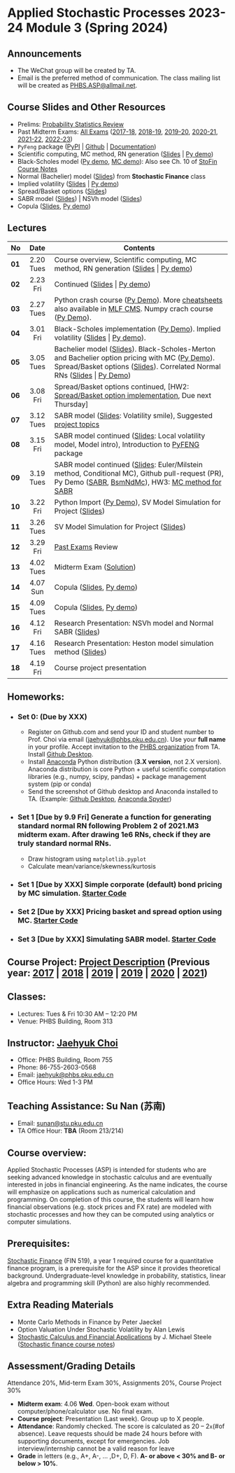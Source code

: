 # Applied Stochastic Processes 2023-24 Module 3 (Spring 2024)

## Announcements
* The WeChat group will be created by TA.
* Email is the preferred method of communication. The class mailing list will be created as PHBS.ASP@allmail.net.

## Course Slides and Other Resources
* Prelims: [Probability Statistics Review](files/Prob_Stat_Review.pdf) 
* Past Midterm Exams: [All Exams](files/ASP_Problems.pdf) ([2017-18](files/ASP2017_Midterm.pdf), [2018-19](files/ASP2018_Midterm.pdf), [2019-20](files/ASP2019_Midterm.pdf), [2020-21](files/ASP2020_Midterm.pdf), [2021-22](files/ASP2021_Midterm.pdf), [2022-23](files/ASP2022_Midterm.pdf))
* `PyFeng` package ([PyPI](https://pypi.org/project/pyfeng/) \| [Github](https://github.com/PyFE/PyFENG) \| [Documentation](https://pyfeng.readthedocs.io/))
* Scientific computing, MC method, RN generation ([Slides](files/MCmethod.pdf) | [Py demo](py/MC_Demo.ipynb))
* Black-Scholes model ([Py demo](py/BlackScholes_ImpliedVol.ipynb), [MC demo](py/BlackScholes_MC.ipynb)): Also see Ch. 10 of [StoFin Course Notes](https://github.com/PHBS/StoFin/blob/master/files/SCFA_Notes.pdf)
* Normal (Bachelier) model ([Slides](files/Normal_Model.pdf)) from **Stochastic Finance** class
* Implied volatility ([Slides](files/ImpVol.pdf) | [Py demo](py/BlackScholes_ImpliedVol.ipynb))
* Spread/Basket options ([Slides](files/SpreadBasketOption.pdf))
* SABR model ([Slides](files/SABRmodel.pdf)) | NSVh model ([Slides](files/NSVh_Slides.pdf))
* Copula ([Slides](files/Copula.pdf), [Py demo](py/Demo_Copula.ipynb))

## Lectures
No | Date | Contents
--- | :---: | ---
__01__ | 2.20 Tues | Course overview, Scientific computing, MC method, RN generation ([Slides](files/MCmethod.pdf) \| [Py demo](py/MC_Demo.ipynb))
__02__ | 2.23 Fri | Continued ([Slides](files/MCmethod.pdf) \| [Py demo](py/MC_Demo.ipynb))
__03__ | 2.27 Tues | Python crash course ([Py Demo](py/PythonCrashCourse_Derek_Banas.ipynb)). More [cheatsheets](https://ehmatthes.github.io/pcc/cheatsheets/README.html) also available in [MLF CMS](http://cms.phbs.pku.edu.cn/claroline/document/document.php?cidReset=true&cidReq=FN570).  Numpy crach course ([Py Demo](py/PythonCrashCourse_Numpy.ipynb)). 
__04__ | 3.01 Fri |Black-Scholes implementation ([Py Demo](py/BlackScholes_FunctionVsClass.ipynb)). Implied volatility ([Slides](files/ImpVol.pdf) \| [Py demo](py/BlackScholes_ImpliedVol.ipynb)). 
__05__ | 3.05 Tues | Bachelier model ([Slides](files/Normal_Model.pdf)). Black-Scholes-Merton and Bachelier option pricing with MC ([Py Demo](py/BlackScholes_MC.ipynb)). Spread/Basket options ([Slides](files/SpreadBasketOption.pdf)). Correlated Normal RNs ([Slides](files/MCmethod.pdf) \| [Py Demo](py/CorrelatedNormals_Demo.ipynb))
__06__ | 3.08 Fri | Spread/Basket options continued, [HW2: [Spread/Basket option implementation](py/HW2/TestCode_BasketSpread.ipynb), Due next Thursday]
__07__ | 3.12 Tues | SABR model ([Slides](files/SABRmodel.pdf): Volatility smile), Suggested [project topics](Project.md)
__08__ | 3.15 Fri | SABR model continued ([Slides](files/SABRmodel.pdf): Local volatility model, Model intro), Introduction to [PyFENG](https://github.com/PyFE/PyFENG) package
__09__ | 3.19 Tues | SABR model continued ([Slides](files/SABRmodel.pdf): Euler/Milstein method, Conditional MC), Github pull-request (PR), Py Demo ([SABR](py/SabrModel_Demo.ipynb), [BsmNdMc](BsmNdMc_Demo.ipynb)), HW3: [MC method for SABR](py/HW3/TestCode_SABR.ipynb)
__10__ | 3.22 Fri | Python Import ([Py Demo](py/HW3/Demo_Advanced_Import.ipynb)), SV Model Simulation for Project ([Slides](files/SV_Simulation.pdf))
__11__ | 3.26 Tues | SV Model Simulation for Project ([Slides](files/SV_Simulation.pdf))
__12__ | 3.29 Fri | [Past Exams](files/ASP_Problems.pdf) Review
__13__ | 4.02 Tues | Midterm Exam ([Solution](files/ASP2022_Midterm.pdf))
__14__ | 4.07 Sun | Copula ([Slides](files/Copula.pdf), [Py demo](py/Demo_Copula.ipynb))
__15__ | 4.09 Tues | Copula ([Slides](files/Copula.pdf), [Py demo](py/Demo_Copula.ipynb))
__16__ | 4.12 Fri | Research Presentation: NSVh model and Normal SABR ([Slides](files/NSVh_Slides.pdf))
__17__ | 4.16 Tues | Research Presentation: Heston model simulation method ([Slides](files/HestonMC-Slides.pdf))
__18__ | 4.19 Fri | Course project presentation

<!-- , Research Presentation: NSVh model and Normal SABR ([Slides](files/NSVh_Slides.pdf)) -->

## Homeworks:
* ### __Set 0__: (Due by XXX)
  * Register on Github.com and send your ID and student number to Prof. Choi via email (jaehyuk@phbs.pku.edu.cn). Use your __full name__ in your profile. Accept invitation to the [PHBS organization](https://github.com/orgs/PHBS/people) from TA. Install [Github Desktop](https://desktop.github.com/). 
  * Install [Anaconda](https://www.anaconda.com/download/) Python distribution (__3.X version__, not 2.X version). Anaconda distribution is core Python + useful scientific computation libraries (e.g., numpy, scipy, pandas) + package management system (pip or conda)
  * Send the screenshot of Github desktop and Anaconda installed to TA. (Example: [Github Desktop](files/Choi_Jaehyuk_Github.png), [Anaconda Spyder](files/Choi_Jaehyuk_Python.png))  
* ### __Set 1__ [Due by 9.9 Fri] Generate a function for generating standard normal RN following Problem 2 of 2021.M3 midterm exam. After drawing 1e6 RNs, check if they are truly standard normal RNs.
  * Draw histogram using `matplotlib.pyplot`
  * Calculate mean/variance/skewness/kurtosis
* ### __Set 1__ [Due by XXX] Simple corporate (default) bond pricing by MC simulation. [Starter Code](py/HW1/HW1.ipynb)
* ### __Set 2__ [Due by XXX] Pricing basket and spread option using MC. [Starter Code](py/HW2/TestCode_BasketSpread.ipynb)
* ### __Set 3__ [Due by XXX] Simulating SABR model. [Starter Code](py/HW3/TestCode_SABR.ipynb)

## Course Project: [Project Description](files/Project.md) (Previous year: [2017](past-years/2017-18-M1/Project.md) | [2018](past-years/2018-19-M1/Project.md) | [2019](past-years/2019-20-M1/Project.md) | [2019](past-years/2019-20-M1/Project.md) | [2020](past-years/2020-21-M3/Project.md) | [2021](past-years/2021-22-M3/Project.md))

## Classes: 
* Lectures: Tues & Fri 10:30 AM – 12:20 PM
* Venue: PHBS Building, Room 313

## Instructor: [Jaehyuk Choi](http://www.jaehyukchoi.net/phbs_en)
* Office: PHBS Building, Room 755
* Phone: 86-755-2603-0568
* Email: jaehyuk@phbs.pku.edu.cn
* Office Hours: Wed 1-3 PM

## Teaching Assistance: Su Nan (苏南)
* Email: sunan@stu.pku.edu.cn
* TA Office Hour: __TBA__ (Room 213/214)

## Course overview: 
Applied Stochastic Processes (ASP) is intended for students who are
seeking advanced knowledge in stochastic calculus and are eventually interested in jobs in
financial engineering. As the name indicates, the course will emphasize on applications such as
numerical calculation and programming. On completion of this course, the students will learn
how financial observations (e.g. stock prices and FX rate) are modeled with stochastic
processes and how they can be computed using analytics or computer simulations.

## Prerequisites: 
[Stochastic Finance](https://github.com/PHBS/StoFin) (FIN 519), a year 1 required course for a quantitative finance program, is a prerequisite for the ASP since it provides theoretical background. Undergraduate-level knowledge in probability, statistics, linear algebra and programming skill (Python) are also highly recommended. 

##  Extra Reading Materials
* Monte Carlo Methods in Finance by Peter Jaeckel
* Option Valuation Under Stochastic Volatility by Alan Lewis
* [Stochastic Calculus and Financial Applications](http://www-stat.wharton.upenn.edu/~steele/StochasticCalculus.html) by J. Michael Steele
([Stochastic finance course notes](https://github.com/PHBS/2018.M3.StoFin/blob/master/files/SCFA_Notes.pdf))

## Assessment/Grading Details
Attendance 20%, Mid-term Exam 30%, Assignments 20%, Course Project 30%
* __Midterm exam__: 4.06 __Wed__. Open-book exam without computer/phone/calculator use. No final exam.
* __Course project__: Presentation (Last week). Group up to X people.
* __Attendance__: Randomly checked. The score is calculated as 20 – 2`x`(#of absence). Leave requests should be made 24 hours before with supporting documents, except for emergencies. Job interview/internship cannot be a valid reason for leave
* __Grade__ in letters (e.g., A+, A-, ... ,D+, D, F). __A- or above < 30% and B- or below > 10%__.
